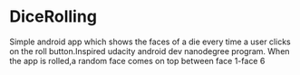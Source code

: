 # DiceRolling
Simple android app which shows the faces of a die every time a user clicks on the roll button.Inspired udacity android dev nanodegree program.
When the app is rolled,a random face comes on top between face 1-face 6
